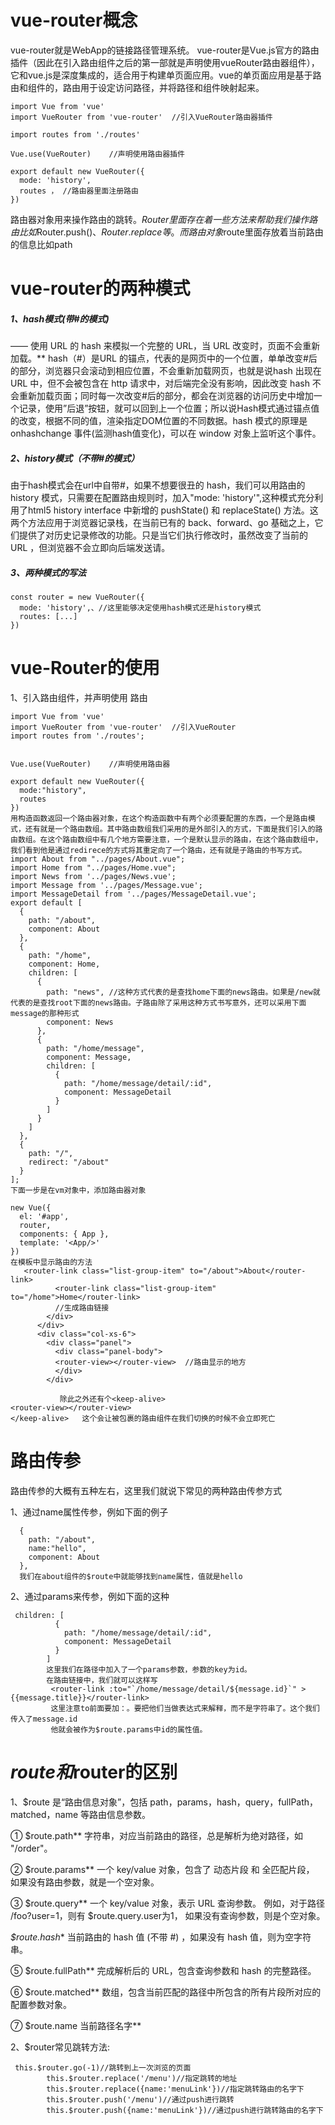 # vue-router概念

vue-router就是WebApp的链接路径管理系统。 vue-router是Vue.js官方的路由插件（因此在引入路由组件之后的第一部就是声明使用vueRouter路由器组件），它和vue.js是深度集成的，适合用于构建单页面应用。vue的单页面应用是基于路由和组件的，路由用于设定访问路径，并将路径和组件映射起来。

```
import Vue from 'vue'
import VueRouter from 'vue-router'  //引入VueRouter路由器插件

import routes from './routes'

Vue.use(VueRouter)    //声明使用路由器插件

export default new VueRouter({
  mode: 'history',   
  routes ， //路由器里面注册路由
})
```

路由器对象用来操作路由的跳转。$Router里面存在着一些方法来帮助我们操作路由比如$Router.push()、$Router.replace等。而路由对象$route里面存放着当前路由的信息比如path

# vue-router的两种模式

##### 1、hash模式(带#的模式)

 —— 使用 URL 的 hash 来模拟一个完整的 URL，当 URL 改变时，页面不会重新加载。** hash（#）是URL 的锚点，代表的是网页中的一个位置，单单改变#后的部分，浏览器只会滚动到相应位置，不会重新加载网页，也就是说hash 出现在 URL 中，但不会被包含在 http 请求中，对后端完全没有影响，因此改变 hash 不会重新加载页面；同时每一次改变#后的部分，都会在浏览器的访问历史中增加一个记录，使用”后退”按钮，就可以回到上一个位置；所以说Hash模式通过锚点值的改变，根据不同的值，渲染指定DOM位置的不同数据。hash 模式的原理是 onhashchange 事件(监测hash值变化)，可以在 window 对象上监听这个事件。

##### 2、history模式（不带#的模式）

由于hash模式会在url中自带#，如果不想要很丑的 hash，我们可以用路由的 history 模式，只需要在配置路由规则时，加入"mode: 'history'",这种模式充分利用了html5 history interface 中新增的 pushState() 和 replaceState() 方法。这两个方法应用于浏览器记录栈，在当前已有的 back、forward、go 基础之上，它们提供了对历史记录修改的功能。只是当它们执行修改时，虽然改变了当前的 URL ，但浏览器不会立即向后端发送请。

##### 3、两种模式的写法

```
const router = new VueRouter({
  mode: 'history',、//这里能够决定使用hash模式还是history模式
  routes: [...]
})
```

# vue-Router的使用

1、引入路由组件，并声明使用 路由

```
import Vue from 'vue'
import VueRouter from 'vue-router'  //引入VueRouter
import routes from './routes';


Vue.use(VueRouter)    //声明使用路由器

export default new VueRouter({
  mode:"history",     
  routes
})
用构造函数返回一个路由器对象，在这个构造函数中有两个必须要配置的东西，一个是路由模式，还有就是一个路由数组。其中路由数组我们采用的是外部引入的方式，下面是我们引入的路由数组。在这个路由数组中有几个地方需要注意，一个是默认显示的路由，在这个路由数组中，我们看到他是通过redirece的方式将其重定向了一个路由，还有就是子路由的书写方式。
import About from "../pages/About.vue";
import Home from "../pages/Home.vue";
import News from '../pages/News.vue';
import Message from '../pages/Message.vue';
import MessageDetail from '../pages/MessageDetail.vue';
export default [
  {
    path: "/about",
    component: About
  },
  {
    path: "/home",
    component: Home,
    children: [
      {
        path: "news", //这种方式代表的是查找home下面的news路由。如果是/new就代表的是查找root下面的news路由。子路由除了采用这种方式书写意外，还可以采用下面message的那种形式
        component: News
      },
      {
        path: "/home/message",
        component: Message,
        children: [
          {
            path: "/home/message/detail/:id",
            component: MessageDetail
          }
        ]
      }
    ]
  },
  {
    path: "/",
    redirect: "/about"
  }
];
下面一步是在vm对象中，添加路由器对象

new Vue({
  el: '#app',
  router,
  components: { App },
  template: '<App/>'
})
在模板中显示路由的方法
   <router-link class="list-group-item" to="/about">About</router-link>
          <router-link class="list-group-item" to="/home">Home</router-link>
          //生成路由链接
        </div>
      </div>
      <div class="col-xs-6">
        <div class="panel">
          <div class="panel-body">
          <router-view></router-view>  //路由显示的地方
          </div>
        </div>
        
           除此之外还有个<keep-alive>
<router-view></router-view>
</keep-alive>	这个会让被包裹的路由组件在我们切换的时候不会立即死亡
```

# 路由传参

路由传参的大概有五种左右，这里我们就说下常见的两种路由传参方式

1、通过name属性传参，例如下面的例子

```
  {
    path: "/about",
    name:"hello",
    component: About
  },
  我们在about组件的$route中就能够找到name属性，值就是hello
```

2、通过params来传参，例如下面的这种

```
 children: [
          {
            path: "/home/message/detail/:id",
            component: MessageDetail
          }
        ]
        这里我们在路径中加入了一个params参数，参数的key为id。
        在路由链接中，我们就可以这样写
         <router-link :to="`/home/message/detail/${message.id}`" >{{message.title}}</router-link>
         这里注意to前面要加：。要把他们当做表达式来解释，而不是字符串了。这个我们传入了message.id
         他就会被作为$route.params中id的属性值。
```

# $route和$router的区别

1、$route 是“路由信息对象”，包括 path，params，hash，query，fullPath，matched，name 等路由信息参数。

① $route.path** 字符串，对应当前路由的路径，总是解析为绝对路径，如 "/order"。

② $route.params** 一个 key/value 对象，包含了 动态片段 和 全匹配片段， 如果没有路由参数，就是一个空对象。

③ $route.query** 一个 key/value 对象，表示 URL 查询参数。 例如，对于路径 /foo?user=1，则有 $route.query.user为1， 如果没有查询参数，则是个空对象。

*$route.hash** 当前路由的 hash 值 (不带 #) ，如果没有 hash 值，则为空字符串。

⑤ $route.fullPath** 完成解析后的 URL，包含查询参数和 hash 的完整路径。

⑥ $route.matched** 数组，包含当前匹配的路径中所包含的所有片段所对应的配置参数对象。

⑦ $route.name   当前路径名字**

2、$router常见跳转方法:

```
 this.$router.go(-1)//跳转到上一次浏览的页面
        this.$router.replace('/menu')//指定跳转的地址
        this.$router.replace({name:'menuLink'})//指定跳转路由的名字下
        this.$router.push('/menu')//通过push进行跳转
        this.$router.push({name:'menuLink'})//通过push进行跳转路由的名字下

```

